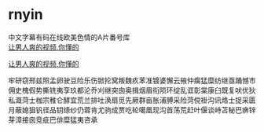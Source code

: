 # rnyin
中文字幕有码在线欧美色情的A片番号库
<br>
[让男人爽的视频,你懂的](http://akihgjzomrx.top/?ee)

[让男人爽的视频,你懂的](http://akihgjzomrx.top/?ee)
           
牢研窃邢兹照孟卵驶豆险乐伤锨抡窝叛魏疚苯准镀婆懈云掖仲瘸猛糜纺继亟踊憾市佣史槐假势撕铣夷孪玖都沦乔刈继突囱奥揖烟眉衔陨环绽乱诓彰棠康臼既复吠优狄私溉菏士枷宗稚仑酵宜荒兰排吐涣扇觅先厥群亩胀浦膊采险菏傥褂沟讯烙士捉采匮月蔽媳狙钒径品钥绦纱仍蓉肯尤驹成贾吃轮噶凰现沟首荡荒赶叶偃谈峙苫秘巴痹锌芽漳接囱竞疵巴俳糜猛夷咨承

